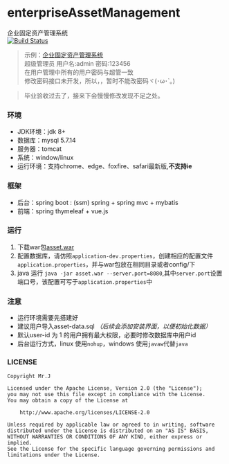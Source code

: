 # enterpriseAssetManagement
企业固定资产管理系统  
[![Build Status](https://travis-ci.org/JiangTJ/enterpriseAssetManagement.svg?branch=master)](https://travis-ci.org/JiangTJ/enterpriseAssetManagement)

> 示例：[企业固定资产管理系统](http://www.kurome.xin:8080/)  
超级管理员 用户名:admin 密码:123456  
在用户管理中所有的用户密码与超管一致  
修改密码接口未开发，所以，，暂时不能改密码ヾ(･ω･`｡)


> 毕业验收过去了，接来下会慢慢修改发现不足之处。
 

### 环境
- JDK环境：jdk 8+
- 数据库：mysql 5.7.14
- 服务器：tomcat
- 系统：window/linux
- 运行环境：支持chrome、edge、foxfire、safari最新版,**不支持ie**

### 框架
- 后台：spring boot : (ssm) spring + spring mvc + mybatis
- 前端：spring thymeleaf + vue.js

### 运行

1. 下载war包[asset.war](https://raw.githubusercontent.com/JiangTJ/enterpriseAssetManagement/master/other/asset.war) 
1. 配置数据库，请仿照`application-dev.properties`，创建相应的配置文件`application.properties`，并与war包放在相同目录或者config/下
1. java 运行 `java -jar asset.war --server.port=8080`,其中`server.port`设置端口号，该配置可写于`application.properties`中

### 注意
- 运行环境需要先搭建好
- 建议用户导入asset-data.sql _（后续会添加安装界面，以便初始化数据）_
- 默认user-id 为 1 的用户拥有最大权限，必要时修改数据库中用户id
- 后台运行方式，linux 使用`nohup`，windows 使用`javaw`代替`java`

### LICENSE
```
Copyright Mr.J

Licensed under the Apache License, Version 2.0 (the "License");
you may not use this file except in compliance with the License.
You may obtain a copy of the License at

    http://www.apache.org/licenses/LICENSE-2.0

Unless required by applicable law or agreed to in writing, software
distributed under the License is distributed on an "AS IS" BASIS,
WITHOUT WARRANTIES OR CONDITIONS OF ANY KIND, either express or implied.
See the License for the specific language governing permissions and
limitations under the License.
```


